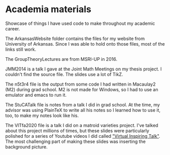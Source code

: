 # Academia materials

Showcase of things I have used code to make throughout my academic career.  

The ArkansasWebsite folder contains the files for my website from University of Arkansas.  Since I was able to hold onto those files, most of the links still work.

The GroupTheoryLectures are from MSRI-UP in 2016.

JMM2014 is a talk I gave at the Joint Math Meetings on my thesis project.  I couldn't find the source file.  The slides use a lot of TikZ.

The n5t3r4 file is the output from some code I had written in Macaulay2 (M2) during grad school.  M2 is not made for Windows, so I had to use an emulator and emacs to run it.

The StuCATalk file is notes from a talk I did in grad school.  At the time, my advisor was using PlainTeX to write all his notes so I learned how to use it, too, to make my notes look like his.

The VITfa2020 file is a talk I did on a matroid varieties project.  I've talked about this project millions of times, but these slides were particularly polished for a series of Youtube videos I did called ["Virtual Inspiring Talk"](https://www.youtube.com/watch?v=n2BLDSyJqew&list=PLVDqIaLqAssM8_EftT-1l4OGmtpLFjeur&index=1&t=0s&ab_channel=AshleyK.Wheeler).  The most challenging part of making these slides was inserting the background picture.
